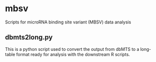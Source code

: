 # mbsv
Scripts for microRNA binding site variant (MBSV) data analysis

## dbmts2long.py

This is a python script used to convert the output from dbMTS to a long-table format ready for analysis with the downstream R scripts.

